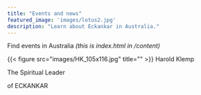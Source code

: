 ```yaml
---
title: "Events and news"
featured_image: 'images/lotus2.jpg'
description: "Learn about Eckankar in Australia."
---
```

Find events in Australia
_(this is index.html in /content)_


{{< figure src="images/HK_105x116.jpg" title="" >}}
Harold Klemp

The Spiritual Leader

of ECKANKAR